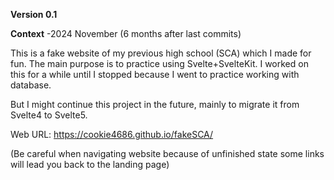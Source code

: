 **Version 0.1**

**Context** -2024 November (6 months after last commits)

This is a fake website of my previous high school (SCA) which I made for fun.
The main purpose is to practice using Svelte+SvelteKit.
I worked on this for a while until I stopped because I went to practice working with database.

But I might continue this project in the future,
mainly to migrate it from Svelte4 to Svelte5.

Web URL: https://cookie4686.github.io/fakeSCA/

(Be careful when navigating website because of unfinished state some links will lead you back to the landing page)
